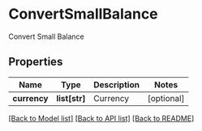 # ConvertSmallBalance

Convert Small Balance
## Properties
Name | Type | Description | Notes
------------ | ------------- | ------------- | -------------
**currency** | **list[str]** | Currency | [optional] 

[[Back to Model list]](../README.md#documentation-for-models) [[Back to API list]](../README.md#documentation-for-api-endpoints) [[Back to README]](../README.md)


